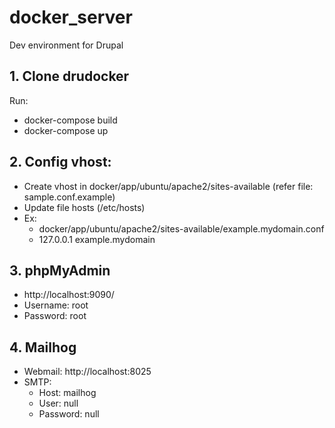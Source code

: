 # docker_server
Dev environment for Drupal
## 1. Clone drudocker
   Run:
   - docker-compose build
   - docker-compose up 

## 2. Config vhost: 
  - Create vhost in  docker/app/ubuntu/apache2/sites-available  (refer file: sample.conf.example)
  - Update file hosts (/etc/hosts)
  - Ex: 
      - docker/app/ubuntu/apache2/sites-available/example.mydomain.conf
      - 127.0.0.1 example.mydomain
    
## 3. phpMyAdmin
- http://localhost:9090/
- Username: root
- Password: root

## 4. Mailhog
- Webmail: http://localhost:8025
- SMTP:
   - Host: mailhog
   - User: null        
   - Password: null
